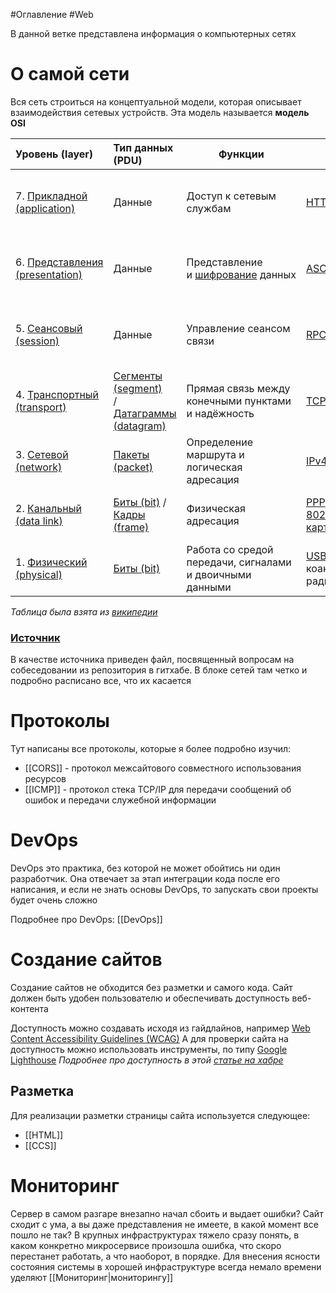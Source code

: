 #Оглавление #Web

В данной ветке представлена информация о компьютерных сетях
# О самой сети
Вся сеть строиться на концептуальной модели, которая описывает взаимодействия сетевых устройств. Эта модель называется **модель OSI**

| Уровень (layer)                                                                                                                                                                                                                                | Тип данных (PDU)                                                                                                                                                                                                                                                                                       | Функции                                                                                                                                      | Протоколы                                                                                                                                                                                                                                                                                                                                                                                                                                       | Оборудование                                                                                                                                                                                                                                                                                                                                                                                                                                                                                      |
| :--------------------------------------------------------------------------------------------------------------------------------------------------------------------------------------------------------------------------------------------- | :----------------------------------------------------------------------------------------------------------------------------------------------------------------------------------------------------------------------------------------------------------------------------------------------------- | -------------------------------------------------------------------------------------------------------------------------------------------- | ----------------------------------------------------------------------------------------------------------------------------------------------------------------------------------------------------------------------------------------------------------------------------------------------------------------------------------------------------------------------------------------------------------------------------------------------- | ------------------------------------------------------------------------------------------------------------------------------------------------------------------------------------------------------------------------------------------------------------------------------------------------------------------------------------------------------------------------------------------------------------------------------------------------------------------------------------------------- |
| 7. [Прикладной (application)](https://ru.wikipedia.org/wiki/%D0%9F%D1%80%D0%B8%D0%BA%D0%BB%D0%B0%D0%B4%D0%BD%D0%BE%D0%B9_%D1%83%D1%80%D0%BE%D0%B2%D0%B5%D0%BD%D1%8C "Прикладной уровень")                                                      | Данные                                                                                                                                                                                                                                                                                                 | Доступ к сетевым службам                                                                                                                     | [HTTP](https://ru.wikipedia.org/wiki/HTTP), [FTP](https://ru.wikipedia.org/wiki/FTP "FTP"), [POP3](https://ru.wikipedia.org/wiki/POP3 "POP3"), [SMTP](https://ru.wikipedia.org/wiki/SMTP "SMTP"), [WebSocket](https://ru.wikipedia.org/wiki/WebSocket "WebSocket")                                                                                                                                                                              | [Хосты](https://ru.wikipedia.org/wiki/%D0%A5%D0%BE%D1%81%D1%82) (клиенты сети),<br><br>[Межсетевой экран](https://ru.wikipedia.org/wiki/%D0%9C%D0%B5%D0%B6%D1%81%D0%B5%D1%82%D0%B5%D0%B2%D0%BE%D0%B9_%D1%8D%D0%BA%D1%80%D0%B0%D0%BD "Межсетевой экран")                                                                                                                                                                                                                                           |
| 6. [Представления (presentation)](https://ru.wikipedia.org/wiki/%D0%9F%D1%80%D0%B5%D0%B4%D1%81%D1%82%D0%B0%D0%B2%D0%B8%D1%82%D0%B5%D0%BB%D1%8C%D1%81%D0%BA%D0%B8%D0%B9_%D1%83%D1%80%D0%BE%D0%B2%D0%B5%D0%BD%D1%8C "Представительский уровень") | Данные                                                                                                                                                                                                                                                                                                 | Представление и [шифрование](https://ru.wikipedia.org/wiki/%D0%A8%D0%B8%D1%84%D1%80%D0%BE%D0%B2%D0%B0%D0%BD%D0%B8%D0%B5 "Шифрование") данных | [ASCII](https://ru.wikipedia.org/wiki/ASCII "ASCII"), [EBCDIC](https://ru.wikipedia.org/wiki/EBCDIC "EBCDIC"), [SSL](https://ru.wikipedia.org/wiki/SSL), [gzip](https://ru.wikipedia.org/wiki/Gzip "Gzip")                                                                                                                                                                                                                                      | [Хосты](https://ru.wikipedia.org/wiki/%D0%A5%D0%BE%D1%81%D1%82) (клиенты сети),<br><br>[Межсетевой экран](https://ru.wikipedia.org/wiki/%D0%9C%D0%B5%D0%B6%D1%81%D0%B5%D1%82%D0%B5%D0%B2%D0%BE%D0%B9_%D1%8D%D0%BA%D1%80%D0%B0%D0%BD "Межсетевой экран")                                                                                                                                                                                                                                           |
| 5. [Сеансовый (session)](https://ru.wikipedia.org/wiki/%D0%A1%D0%B5%D0%B0%D0%BD%D1%81%D0%BE%D0%B2%D1%8B%D0%B9_%D1%83%D1%80%D0%BE%D0%B2%D0%B5%D0%BD%D1%8C "Сеансовый уровень")                                                                  | Данные                                                                                                                                                                                                                                                                                                 | Управление сеансом связи                                                                                                                     | [RPC](https://ru.wikipedia.org/wiki/Remote_Procedure_Call), [PAP](https://ru.wikipedia.org/wiki/Password_Authentication_Protocol "Password Authentication Protocol"), [L2TP](https://ru.wikipedia.org/wiki/L2TP "L2TP"), [gRPC](https://ru.wikipedia.org/wiki/GRPC "GRPC")                                                                                                                                                                      | [Хосты](https://ru.wikipedia.org/wiki/%D0%A5%D0%BE%D1%81%D1%82) (клиенты сети),<br><br>[Межсетевой экран](https://ru.wikipedia.org/wiki/%D0%9C%D0%B5%D0%B6%D1%81%D0%B5%D1%82%D0%B5%D0%B2%D0%BE%D0%B9_%D1%8D%D0%BA%D1%80%D0%B0%D0%BD "Межсетевой экран")                                                                                                                                                                                                                                           |
| 4. [Транспортный (transport)](https://ru.wikipedia.org/wiki/%D0%A2%D1%80%D0%B0%D0%BD%D1%81%D0%BF%D0%BE%D1%80%D1%82%D0%BD%D1%8B%D0%B9_%D1%83%D1%80%D0%BE%D0%B2%D0%B5%D0%BD%D1%8C "Транспортный уровень")                                        | [Сегменты (segment)](https://ru.wikipedia.org/wiki/%D0%A1%D0%B5%D0%B3%D0%BC%D0%B5%D0%BD%D1%82%D0%B0%D1%86%D0%B8%D1%8F_%D0%BF%D0%B0%D0%BA%D0%B5%D1%82%D0%BE%D0%B2)<br>/[Датаграммы (datagram)](https://ru.wikipedia.org/wiki/%D0%94%D0%B0%D1%82%D0%B0%D0%B3%D1%80%D0%B0%D0%BC%D0%BC%D0%B0 "Датаграмма") | Прямая связь между конечными пунктами и надёжность                                                                                           | [TCP](https://ru.wikipedia.org/wiki/Transmission_Control_Protocol "Transmission Control Protocol"), [UDP](https://ru.wikipedia.org/wiki/User_Datagram_Protocol "User Datagram Protocol"), [SCTP](https://ru.wikipedia.org/wiki/SCTP "SCTP"), [Порты](https://ru.wikipedia.org/wiki/%D0%9F%D0%BE%D1%80%D1%82_\(%D0%BA%D0%BE%D0%BC%D0%BF%D1%8C%D1%8E%D1%82%D0%B5%D1%80%D0%BD%D1%8B%D0%B5_%D1%81%D0%B5%D1%82%D0%B8\) "Порт (компьютерные сети)")   | [Хосты](https://ru.wikipedia.org/wiki/%D0%A5%D0%BE%D1%81%D1%82) (клиенты сети),<br><br>[Межсетевой экран](https://ru.wikipedia.org/wiki/%D0%9C%D0%B5%D0%B6%D1%81%D0%B5%D1%82%D0%B5%D0%B2%D0%BE%D0%B9_%D1%8D%D0%BA%D1%80%D0%B0%D0%BD "Межсетевой экран")                                                                                                                                                                                                                                           |
| 3. [Сетевой (network)](https://ru.wikipedia.org/wiki/%D0%A1%D0%B5%D1%82%D0%B5%D0%B2%D0%BE%D0%B9_%D1%83%D1%80%D0%BE%D0%B2%D0%B5%D0%BD%D1%8C "Сетевой уровень")                                                                                  | [Пакеты (packet)](https://ru.wikipedia.org/wiki/%D0%9F%D0%B0%D0%BA%D0%B5%D1%82_\(%D1%81%D0%B5%D1%82%D0%B5%D0%B2%D1%8B%D0%B5_%D1%82%D0%B5%D1%85%D0%BD%D0%BE%D0%BB%D0%BE%D0%B3%D0%B8%D0%B8\))                                                                                                            | Определение маршрута и логическая адресация                                                                                                  | [IPv4](https://ru.wikipedia.org/wiki/IPv4), [IPv6](https://ru.wikipedia.org/wiki/IPv6 "IPv6"), [IPsec](https://ru.wikipedia.org/wiki/IPsec "IPsec"), [AppleTalk](https://ru.wikipedia.org/wiki/AppleTalk "AppleTalk"), [ICMP](https://ru.wikipedia.org/wiki/ICMP "ICMP")                                                                                                                                                                        | [Сетевой мост](https://ru.wikipedia.org/wiki/%D0%A1%D0%B5%D1%82%D0%B5%D0%B2%D0%BE%D0%B9_%D0%BC%D0%BE%D1%81%D1%82), [Коммутатор](https://ru.wikipedia.org/wiki/%D0%9A%D0%BE%D0%BC%D0%BC%D1%83%D1%82%D0%B0%D1%82%D0%BE%D1%80_Ethernet "Коммутатор Ethernet"),<br><br>[точка доступа](https://ru.wikipedia.org/wiki/%D0%91%D0%B5%D1%81%D0%BF%D1%80%D0%BE%D0%B2%D0%BE%D0%B4%D0%BD%D0%B0%D1%8F_%D1%82%D0%BE%D1%87%D0%BA%D0%B0_%D0%B4%D0%BE%D1%81%D1%82%D1%83%D0%BF%D0%B0 "Беспроводная точка доступа") |
| 2. [Канальный (data link)](https://ru.wikipedia.org/wiki/%D0%9A%D0%B0%D0%BD%D0%B0%D0%BB%D1%8C%D0%BD%D1%8B%D0%B9_%D1%83%D1%80%D0%BE%D0%B2%D0%B5%D0%BD%D1%8C "Канальный уровень")                                                                | [Биты (bit)](https://ru.wikipedia.org/wiki/%D0%91%D0%B8%D1%82 "Бит") /  <br>[Кадры (frame)](https://ru.wikipedia.org/wiki/%D0%9A%D0%B0%D0%B4%D1%80_\(%D1%82%D0%B5%D0%BB%D0%B5%D0%BA%D0%BE%D0%BC%D0%BC%D1%83%D0%BD%D0%B8%D0%BA%D0%B0%D1%86%D0%B8%D0%B8\) "Кадр (телекоммуникации)")                     | Физическая адресация                                                                                                                         | [PPP](https://ru.wikipedia.org/wiki/Point-to-Point_Protocol), [IEEE 802.22](https://ru.wikipedia.org/wiki/IEEE_802.22 "IEEE 802.22"), [Ethernet](https://ru.wikipedia.org/wiki/Ethernet "Ethernet"), [DSL](https://ru.wikipedia.org/wiki/XDSL "XDSL"), [ARP](https://ru.wikipedia.org/wiki/ARP "ARP"), [сетевая карта](https://ru.wikipedia.org/wiki/%D0%A1%D0%B5%D1%82%D0%B5%D0%B2%D0%B0%D1%8F_%D0%BA%D0%B0%D1%80%D1%82%D0%B0 "Сетевая карта") | [Сетевой мост](https://ru.wikipedia.org/wiki/%D0%A1%D0%B5%D1%82%D0%B5%D0%B2%D0%BE%D0%B9_%D0%BC%D0%BE%D1%81%D1%82), [Коммутатор](https://ru.wikipedia.org/wiki/%D0%9A%D0%BE%D0%BC%D0%BC%D1%83%D1%82%D0%B0%D1%82%D0%BE%D1%80_Ethernet "Коммутатор Ethernet"),<br><br>[точка доступа](https://ru.wikipedia.org/wiki/%D0%91%D0%B5%D1%81%D0%BF%D1%80%D0%BE%D0%B2%D0%BE%D0%B4%D0%BD%D0%B0%D1%8F_%D1%82%D0%BE%D1%87%D0%BA%D0%B0_%D0%B4%D0%BE%D1%81%D1%82%D1%83%D0%BF%D0%B0 "Беспроводная точка доступа") |
| 1. [Физический (physical)](https://ru.wikipedia.org/wiki/%D0%A4%D0%B8%D0%B7%D0%B8%D1%87%D0%B5%D1%81%D0%BA%D0%B8%D0%B9_%D1%81%D0%BB%D0%BE%D0%B9 "Физический слой")                                                                              | [Биты (bit)](https://ru.wikipedia.org/wiki/%D0%91%D0%B8%D1%82 "Бит")                                                                                                                                                                                                                                   | Работа со средой передачи, сигналами и двоичными данными                                                                                     | [USB](https://ru.wikipedia.org/wiki/USB "USB"), [RJ](https://ru.wikipedia.org/wiki/Registered_Jack "Registered Jack") («витая пара», коаксиальный, оптоволоконный), радиоканал                                                                                                                                                                                                                                                                  | [Сетевой мост](https://ru.wikipedia.org/wiki/%D0%A1%D0%B5%D1%82%D0%B5%D0%B2%D0%BE%D0%B9_%D0%BC%D0%BE%D1%81%D1%82), [Коммутатор](https://ru.wikipedia.org/wiki/%D0%9A%D0%BE%D0%BC%D0%BC%D1%83%D1%82%D0%B0%D1%82%D0%BE%D1%80_Ethernet "Коммутатор Ethernet"),<br><br>[точка доступа](https://ru.wikipedia.org/wiki/%D0%91%D0%B5%D1%81%D0%BF%D1%80%D0%BE%D0%B2%D0%BE%D0%B4%D0%BD%D0%B0%D1%8F_%D1%82%D0%BE%D1%87%D0%BA%D0%B0_%D0%B4%D0%BE%D1%81%D1%82%D1%83%D0%BF%D0%B0 "Беспроводная точка доступа") |

*Таблица была взята из [википедии](https://ru.wikipedia.org/wiki/Сетевая_модель_OSI)*
### [Источник](https://github.com/DEBAGanov/interview_questions/blob/main/1.%20Основы%20Backend-разработки.md)
В качестве источника приведен файл, посвященный вопросам на собеседовании из репозитория в гитхабе. В блоке сетей там четко и подробно расписано все, что их касается
# Протоколы
Тут написаны все протоколы, которые я более подробно изучил:

* [[CORS]] - протокол межсайтового совместного использования ресурсов
* [[ICMP]] - протокол стека TCP/IP для передачи сообщений об ошибок и передачи служебной информации
# DevOps
DevOps это практика, без которой не может обойтись ни один разработчик. Она отвечает за этап интеграции кода после его написания, и если не знать основы DevOps, то запускать свои проекты будет очень сложно

Подробнее про DevOps: [[DevOps]]
# Создание сайтов
Создание сайтов не обходится без разметки и самого кода. Сайт должен быть удобен пользователю и обеспечивать доступность веб-контента

Доступность можно создавать исходя из гайдлайнов, например [Web Content Accessibility Guidelines (WCAG)](https://www.w3.org/WAI/standards-guidelines/wcag/)
А для проверки сайта на доступность можно использовать инструменты, по типу [Google Lighthouse](https://developers.google.com/web/tools/lighthouse)
*Подробнее про доступность в этой [статье на хабре](https://habr.com/ru/companies/ispring/articles/564446/)*
## Разметка
Для реализации разметки страницы сайта используется следующее:
* [[HTML]]
* [[CCS]]

# Мониторинг
Сервер в самом разгаре внезапно начал сбоить и выдает ошибки? Сайт сходит с ума, а вы даже представления не имеете, в какой момент все пошло не так? В крупных инфраструктурах тяжело сразу понять, в каком конкретно микросервисе произошла ошибка, что скоро перестанет работать, а что наоборот, в порядке. Для внесения ясности состояния системы в хорошей инфраструктуре всегда немало времени уделяют [[Мониторинг|мониторингу]]